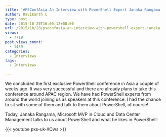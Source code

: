 ```yaml
---
title: '#PSConfAsia An Interview with PowerShell Expert Janaka Rangama'
author: Ravikanth C
type: post
date: 2015-10-20T16:00:12+00:00
url: /2015/10/20/psconfasia-an-interview-with-powershell-expert-janaka-rangama/
views:
  - 7719
post_views_count:
  - 1459
categories:
  - Interviews
tags:
  - Interviews

---
```

We concluded the first exclusive PowerShell conference in Asia a couple of weeks ago. It was very successful and there are already plans to take this conference around APAC region. We have had PowerShell experts from around the world joining us as speakers at this conference. I had the chance to sit with some of them and talk to them about PowerShell, of course!

Today, Janaka Rangama, Microsoft MVP in Cloud and Data Center Management talks to us about PowerShell and what he likes in PowerShell!

{{< youtube pxs-uk-XOws >}}